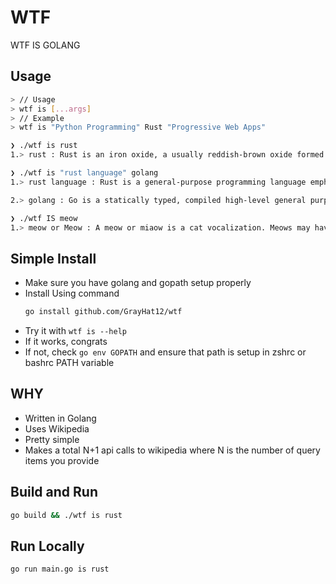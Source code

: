# WTF

WTF IS GOLANG

## Usage

```sh
> // Usage
> wtf is [...args]
> // Example
> wtf is "Python Programming" Rust "Progressive Web Apps"
```

```sh
❯ ./wtf is rust
1.> rust : Rust is an iron oxide, a usually reddish-brown oxide formed by the reaction of iron and oxygen in the catalytic presence of water or air moisture. Rust consists of hydrous iron(III) oxides (Fe2O3·nH2O) and iron(III) oxide-hydroxide (FeO(OH), Fe(OH)3), and is typically associated with the corrosion of refined iron. Given sufficient time, any iron mass, in the presence of water and oxygen, could eventually convert entirely to rust.

```

```sh
❯ ./wtf is "rust language" golang
1.> rust language : Rust is a general-purpose programming language emphasizing performance, type safety, and concurrency. It enforces memory safety, meaning that all references point to valid memory. It does so without a traditional garbage collector; instead,  memory safety errors and data races are prevented by the "borrow checker", which tracks the object lifetime of references at compile time.

2.> golang : Go is a statically typed, compiled high-level general purpose programming language. It was designed at Google in 2009 by Robert Griesemer, Rob Pike, and Ken Thompson. It is syntactically similar to C, but also has memory safety, garbage collection, structural typing, and CSP-style concurrency.

```

```sh
❯ ./wtf IS meow
1.> meow or Meow : A meow or miaow is a cat vocalization. Meows may have diverse tones in terms of their sound, and what is heard can vary from being chattered to calls, murmurs, and whispers. Adult cats rarely meow to each other.
```

## Simple Install
* Make sure you have golang and gopath setup properly
* Install Using command
  ```sh
  go install github.com/GrayHat12/wtf
  ```
* Try it with `wtf is --help`
* If it works, congrats
* If not, check `go env GOPATH` and ensure that path is setup in zshrc or bashrc PATH variable

## WHY
* Written in Golang
* Uses Wikipedia
* Pretty simple
* Makes a total N+1 api calls to wikipedia where N is the number of query items you provide


## Build and Run
```sh
go build && ./wtf is rust
```

## Run Locally
```sh
go run main.go is rust
```
